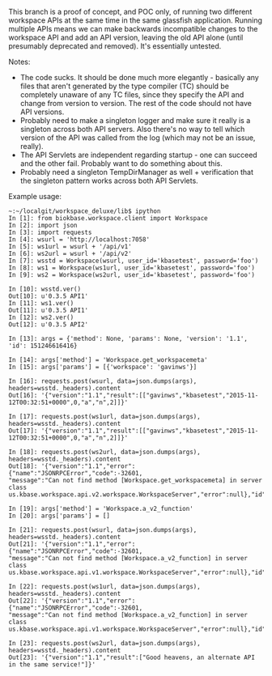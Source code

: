 This branch is a proof of concept, and POC only, of running two different
workspace APIs at the same time in the same glassfish application. Running
multiple APIs means we can make backwards incompatible changes to the workspace
API and add an API version, leaving the old API alone (until presumably
deprecated and removed). It's essentially untested.

Notes:
* The code sucks. It should be done much more elegantly - basically any files
  that aren't generated by the type compiler (TC) should be completely unaware
  of any TC files, since they specify the API and change from version to 
  version. The rest of the code should not have API versions.
* Probably need to make a singleton logger and make sure it really is a
  singleton across both API servers. Also there's no way to tell which version
  of the API was called from the log (which may not be an issue, really).
* The API Servlets are independent regarding startup - one can succeed and the
  other fail. Probably want to do something about this.
* Probably need a singleton TempDirManager as well + verification that the
  singleton pattern works across both API Servlets.
  
Example usage:

	~:~/localgit/workspace_deluxe/lib$ ipython 
	In [1]: from biokbase.workspace.client import Workspace
	In [2]: import json
	In [3]: import requests
	In [4]: wsurl = 'http://localhost:7058'
	In [5]: ws1url = wsurl + '/api/v1'
	In [6]: ws2url = wsurl + '/api/v2'
	In [7]: wsstd = Workspace(wsurl, user_id='kbasetest', password='foo')
	In [8]: ws1 = Workspace(ws1url, user_id='kbasetest', password='foo')
	In [9]: ws2 = Workspace(ws2url, user_id='kbasetest', password='foo')
	
	In [10]: wsstd.ver()
	Out[10]: u'0.3.5 API1'
	In [11]: ws1.ver()
	Out[11]: u'0.3.5 API1'
	In [12]: ws2.ver()
	Out[12]: u'0.3.5 API2'
	
	In [13]: args = {'method': None, 'params': None, 'version': '1.1', 'id': 151246616416}
	
	In [14]: args['method'] = 'Workspace.get_workspacemeta'
	In [15]: args['params'] = [{'workspace': 'gavinws'}]
	
	In [16]: requests.post(wsurl, data=json.dumps(args), headers=wsstd._headers).content
	Out[16]: '{"version":"1.1","result":[["gavinws","kbasetest","2015-11-12T00:32:51+0000",0,"a","n",2]]}'
	
	In [17]: requests.post(ws1url, data=json.dumps(args), headers=wsstd._headers).content
	Out[17]: '{"version":"1.1","result":[["gavinws","kbasetest","2015-11-12T00:32:51+0000",0,"a","n",2]]}'
	
	In [18]: requests.post(ws2url, data=json.dumps(args), headers=wsstd._headers).content
	Out[18]: '{"version":"1.1","error":{"name":"JSONRPCError","code":-32601,
	"message":"Can not find method [Workspace.get_workspacemeta] in server class us.kbase.workspace.api.v2.workspace.WorkspaceServer","error":null},"id":"151246616416"}'
	
	In [19]: args['method'] = 'Workspace.a_v2_function'
	In [20]: args['params'] = []
	
	In [21]: requests.post(wsurl, data=json.dumps(args), headers=wsstd._headers).content
	Out[21]: '{"version":"1.1","error":{"name":"JSONRPCError","code":-32601,
	"message":"Can not find method [Workspace.a_v2_function] in server class us.kbase.workspace.api.v1.workspace.WorkspaceServer","error":null},"id":"151246616416"}'
	
	In [22]: requests.post(ws1url, data=json.dumps(args), headers=wsstd._headers).content
	Out[22]: '{"version":"1.1","error":{"name":"JSONRPCError","code":-32601,
	"message":"Can not find method [Workspace.a_v2_function] in server class us.kbase.workspace.api.v1.workspace.WorkspaceServer","error":null},"id":"151246616416"}'
	
	In [23]: requests.post(ws2url, data=json.dumps(args), headers=wsstd._headers).content
	Out[23]: '{"version":"1.1","result":["Good heavens, an alternate API in the same service!"]}'
